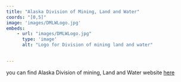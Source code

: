```yaml
---
title: "Alaska Division of Mining, Land and Water"
coords: "[0,5]"
image: 'images/DMLWLogo.jpg'
embeds: 
    - url: "images/DMLWLogo.jpg"
      type: 'image'
      alt: "Logo for Division of mining land and water"
    

---
```



you can find Alaska Division of mining, Land and Water website [here](http://dnr.alaska.gov/mlw/)